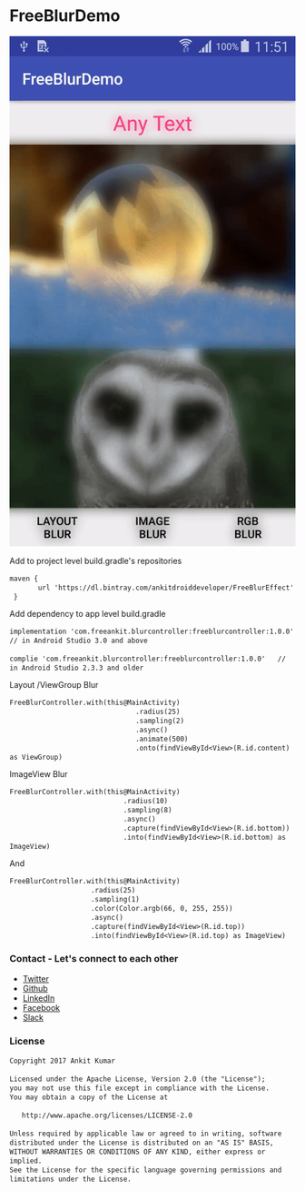 # FreeBlurDemo

![GIF](https://github.com/AnkitDroidGit/FreeBlurDemo/blob/master/app/art/video_blur.gif)



Add to project level build.gradle's repositories

    maven {
           url 'https://dl.bintray.com/ankitdroiddeveloper/FreeBlurEffect'
     }
                
Add dependency to app level build.gradle

    implementation 'com.freeankit.blurcontroller:freeblurcontroller:1.0.0'   // in Android Studio 3.0 and above
         
    complie 'com.freeankit.blurcontroller:freeblurcontroller:1.0.0'   // in Android Studio 2.3.3 and older
        
        
Layout /ViewGroup Blur

    FreeBlurController.with(this@MainActivity)
                                   .radius(25)
                                   .sampling(2)
                                   .async()
                                   .animate(500)
                                   .onto(findViewById<View>(R.id.content) as ViewGroup)
                                   
ImageView Blur

    FreeBlurController.with(this@MainActivity)
                                .radius(10)
                                .sampling(8)
                                .async()
                                .capture(findViewById<View>(R.id.bottom))
                                .into(findViewById<View>(R.id.bottom) as ImageView)
                                
                                
 And
 
 
    FreeBlurController.with(this@MainActivity)
                        .radius(25)
                        .sampling(1)
                        .color(Color.argb(66, 0, 255, 255))
                        .async()
                        .capture(findViewById<View>(R.id.top))
                        .into(findViewById<View>(R.id.top) as ImageView)
                        
                        
                        
### Contact - Let's connect to each other
- [Twitter](https://twitter.com/KumarAnkitRKE)
- [Github](https://github.com/AnkitDroidGit)
- [LinkedIn](https://www.linkedin.com/in/kumarankitkumar/)
- [Facebook](https://www.facebook.com/freeankit)
- [Slack](https://ankitdroid.slack.com)

### License

    Copyright 2017 Ankit Kumar
    
    Licensed under the Apache License, Version 2.0 (the "License");
    you may not use this file except in compliance with the License.
    You may obtain a copy of the License at

       http://www.apache.org/licenses/LICENSE-2.0

    Unless required by applicable law or agreed to in writing, software
    distributed under the License is distributed on an "AS IS" BASIS,
    WITHOUT WARRANTIES OR CONDITIONS OF ANY KIND, either express or implied.
    See the License for the specific language governing permissions and
    limitations under the License.                        
